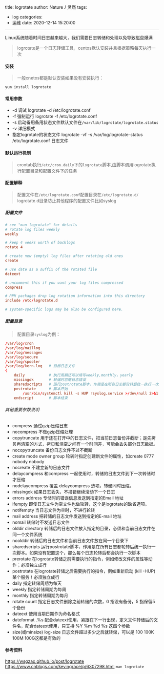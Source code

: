 title: logrotate
author: Nature丿灵然
tags:
  - log
categories:
  - 运维
date: 2020-12-14 15:20:00
---
Linux系统随着时间日志越来越大，我们需要日志转储和处理以免导致磁盘爆满

<!--more-->

> logrotate是一个日志转储工具，centos默认安装并且根据策略每天执行一次

#### 安装

> 一般cnetos都是默认安装如果没有安装执行：

```shell
yum install logrotate
```

#### 常用参数

- -d 调试 logrotate -d /etc/logrotate.conf
- -f 强制运行 logrotate -f /etc/logrotate.conf
- -s 启动备用备用状态文件默认文件在`/var/lib/logrotate/logrotate.status`
- -v 详细模式
- 指定logrotate的状态文件 logrotate -vf –s /var/log/logrotate-status /etc/logrotate.conf 日志文件

#### 默认运行机制

> crontab执行`/etc/cron.daily`下的`logrotate`脚本,由脚本调用logrotate执行配置目录和配置文件下的任务

#### 配置解释

> 配置文件在`/etc/logrotate.conf`配置目录在`/etc/logrotate.d/`
> logrotate.d目录防止其他程序的配置文件比如syslog

##### 配置文件

```conf
# see "man logrotate" for details                                      # 详细情况执行`man logrotate
# rotate log files weekly                                              # 日志文件每周转储一次（全局配置）
weekly

# keep 4 weeks worth of backlogs                                       # 保存4个转储周期
rotate 4

# create new (empty) log files after rotating old ones                 # 转储模式为create
create

# use date as a suffix of the rotated file                             # 转储的文件以日期最为后缀
dateext

# uncomment this if you want your log files compressed                 # 是否压缩
compress

# RPM packages drop log rotation information into this directory       # 导入配置目录
include /etc/logrotate.d

# system-specific logs may be also be configured here.

```

##### 配置目录

> 配置目录`syslog`为例：

```conf
/var/log/cron
/var/log/maillog
/var/log/messages
/var/log/secure
/var/log/spooler
/var/log/kern.log   # 目标日志文件
{
    daily           # 执行周期还可以填写weekly,monthly，yearly
    missingok       # 转储时忽略日志错误
    sharedscripts   # 运行postrotate脚本，作用是在所有日志都轮转后统一执行一次脚本。如果没有配置这个，那么每个日志轮转后都会执行一次脚本
    postrotate      # 脚本开始
        /usr/bin/systemctl kill -s HUP rsyslog.service >/dev/null 2>&1 || true
    endscript       # 脚本结束
```

###### 其他重要参数说明

- compress                   通过gzip压缩日志
- nocompress                 不做gzip压缩处理
- copytruncate               用于还在打开中的日志文件，把当前日志备份并截断；是先拷贝再清空的方式，拷贝和清空之间有一个时间差，可能会丢失部分日志数据。
- nocopytruncate             备份日志文件不过不截断
- create mode owner group    轮转时指定创建新文件的属性，如create 0777 nobody nobody
- nocreate                   不建立新的日志文件
- delaycompress              和compress 一起使用时，转储的日志文件到下一次转储时才压缩
- nodelaycompress            覆盖 delaycompress 选项，转储同时压缩。
- missingok                  如果日志丢失，不报错继续滚动下一个日志
- errors address             专储时的错误信息发送到指定的Email 地址
- ifempty                    即使日志文件为空文件也做轮转，这个是logrotate的缺省选项。
- notifempty                 当日志文件为空时，不进行轮转
- mail address               把转储的日志文件发送到指定的E-mail 地址
- nomail                     转储时不发送日志文件
- olddir directory           转储后的日志文件放入指定的目录，必须和当前日志文件在同一个文件系统
- noolddir                   转储后的日志文件和当前日志文件放在同一个目录下
- sharedscripts              运行postrotate脚本，作用是在所有日志都轮转后统一执行一次脚本。如果没有配置这个，那么每个日志轮转后都会执行一次脚本
- prerotate                  在logrotate转储之前需要执行的指令，例如修改文件的属性等动作；必须独立成行
- postrotate                 在logrotate转储之后需要执行的指令，例如重新启动 (kill -HUP) 某个服务！必须独立成行
- daily                      指定转储周期为每天
- weekly                     指定转储周期为每周
- monthly                    指定转储周期为每月
- rotate count               指定日志文件删除之前转储的次数，0 指没有备份，5 指保留5 个备份
- dateext                    使用当期日期作为命名格式
- dateformat .%s             配合dateext使用，紧跟在下一行出现，定义文件转储后的文件名，配合dateext使用，只支持 %Y %m %d %s 这四个参数
- size(或minsize) log-size   日志文件超过多少之后就转储，可以是 100 100K  100M 100G这都是有效的

#### 参考资料

<https://wsgzao.github.io/post/logrotate>
<https://www.cnblogs.com/kevingrace/p/6307298.html>
`man logrotate`
